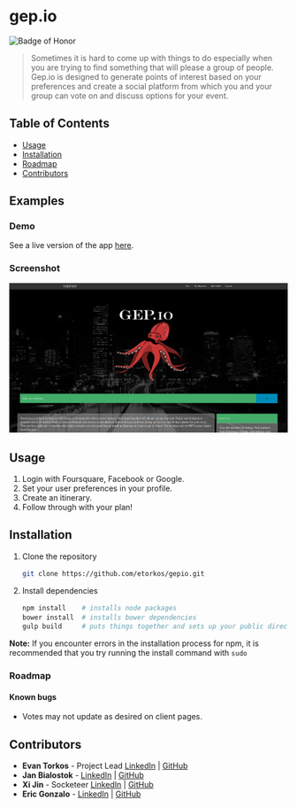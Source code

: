 # gep.io
![Badge of Honor](https://img.shields.io/badge/Built%20at-Fullstack-green.svg?style=flat-square)

>Sometimes it is hard to come up with things to do especially when you are trying to find something that will please a group of people. Gep.io is designed to generate points of interest based on your preferences and create a social platform from which you and your group can vote on and discuss options for your event.

## Table of Contents

- [Usage](#usage)
- [Installation](#installation)
- [Roadmap](#roadmap)
- [Contributors](#contributors)

## Examples
### Demo

See a live version of the app [here](gep.io).

### Screenshot

![](browser/img/gepmain.png)


## Usage

1. Login with Foursquare, Facebook or Google.
2. Set your user preferences in your profile.
3. Create an itinerary.
4. Follow through with your plan!

## Installation

1. Clone the repository

	```bash
	git clone https://github.com/etorkos/gepio.git
	```
2.	Install dependencies

	```bash
	npm install    # installs node packages
	bower install  # installs bower dependencies
	gulp build     # puts things together and sets up your public directory
	```

__Note:__ If you encounter errors in the installation process for npm, it is recommended that you try running the install command with `sudo`

### Roadmap

#### Known bugs

- Votes may not update as desired on client pages.

## Contributors
* __Evan Torkos__ - Project Lead [LinkedIn](https://www.linkedin.com/profile/view?id=126096400) | [GitHub](https://github.com/etorkos)
* __Jan Bialostok__ - [LinkedIn](https://www.linkedin.com/profile/view?id=410773791) | [GitHub](https://github.com/janbialostok)
* __Xi Jin__ - Socketeer [LinkedIn](https://www.linkedin.com/profile/view?id=183110821) | [GitHub](https://github.com/bosonX)
* __Eric Gonzalo__ - [LinkedIn](https://www.linkedin.com/in/gonzaloe) | [GitHub](https://github.com/ersgonzalo)
